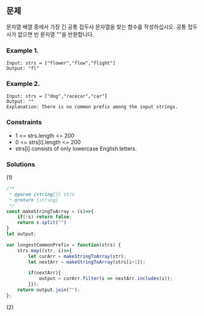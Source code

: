 ## 문제

문자열 배열 중에서 가장 긴 공통 접두사 문자열을 찾는 함수를 작성하십시오.
공통 접두사가 없으면 빈 문자열 ""을 반환합니다.

### Example 1.
```
Input: strs = ["flower","flow","flight"]
Output: "fl"
```

### Example 2.
```
Input: strs = ["dog","racecar","car"]
Output: ""
Explanation: There is no common prefix among the input strings.
```

### Constraints
- 1 <= strs.length <= 200
- 0 <= strs[i].length <= 200
- strs[i] consists of only lowercase English letters.


### Solutions
(1)
```javascript
/**
 * @param {string[]} strs
 * @return {string}
 */
const makeStringToArray = (s)=>{
    if(!s) return false;
    return s.split("")
}
let output;

var longestCommonPrefix = function(strs) {
	strs.map((str, i)=>{
        let curArr = makeStringToArray(str);
        let nextArr = makeStringToArray(strs[i+1]);

        if(nextArr){
            output = curArr.filter(s => nextArr.includes(s));
        }});
    return output.join("");
};
```
(2)
